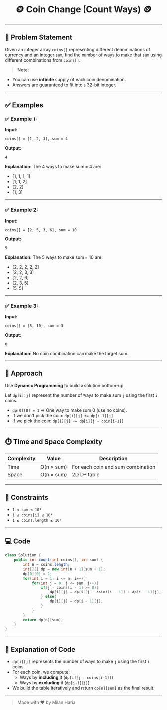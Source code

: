 <h1 align="center">🪙 Coin Change (Count Ways) 🪙</h1>

---

## 📝 Problem Statement

Given an integer array `coins[]` representing different denominations of currency and an integer `sum`, find the number of ways to make that `sum` using different combinations from `coins[]`.

> **Note**:  
- You can use **infinite** supply of each coin denomination.
- Answers are guaranteed to fit into a 32-bit integer.

---

## ✅ Examples

### ✅ Example 1:

**Input:**
```
coins[] = [1, 2, 3], sum = 4
```

**Output:**
```
4
```

**Explanation:**
The 4 ways to make sum = 4 are:
- [1, 1, 1, 1]
- [1, 1, 2]
- [2, 2]
- [1, 3]

---

### ✅ Example 2:

**Input:**
```
coins[] = [2, 5, 3, 6], sum = 10
```

**Output:**
```
5
```

**Explanation:**
The 5 ways to make sum = 10 are:
- [2, 2, 2, 2, 2]
- [2, 2, 3, 3]
- [2, 2, 6]
- [2, 3, 5]
- [5, 5]

---

### ✅ Example 3:

**Input:**
```
coins[] = [5, 10], sum = 3
```

**Output:**
```
0
```

**Explanation:**
No coin combination can make the target sum.

---

## 🧠 Approach

Use **Dynamic Programming** to build a solution bottom-up.

Let `dp[i][j]` represent the number of ways to make sum `j` using the first `i` coins.
- `dp[0][0] = 1` → One way to make sum 0 (use no coins).
- If we don't pick the coin: `dp[i][j] += dp[i-1][j]`
- If we pick the coin: `dp[i][j] += dp[i][j - coin[i-1]]`

---

## ⏱️ Time and Space Complexity

| Complexity | Value          | Description                      |
|------------|----------------|----------------------------------|
| Time       | O(n × sum)    | For each coin and sum combination |
| Space      | O(n × sum)    | 2D DP table                       |

---

## 🎯 Constraints

- `1 ≤ sum ≤ 10³`
- `1 ≤ coins[i] ≤ 10⁴`
- `1 ≤ coins.length ≤ 10³`

---

## 💻 Code

```java
class Solution {
    public int count(int coins[], int sum) {
        int n = coins.length;
        int[][] dp = new int[n + 1][sum + 1];
        dp[0][0] = 1;
        for(int i = 1; i <= n; i++){
            for(int j = 0; j <= sum; j++){
                if(j - coins[i - 1] >= 0){
                    dp[i][j] = dp[i][j - coins[i - 1]] + dp[i - 1][j];
                } else{
                    dp[i][j] = dp[i - 1][j];
                }
            }
        }
        return dp[n][sum];
    }
}
```

---


## 📝 Explanation of Code

- `dp[i][j]` represents the number of ways to make `j` using the first `i` coins.
- For each coin, we compute:
  - Ways by **including** it (`dp[i][j - coins[i-1]]`)
  - Ways by **excluding** it (`dp[i-1][j]`)
- We build the table iteratively and return `dp[n][sum]` as the final result.

---

> Made with ❤️ by Milan Haria
